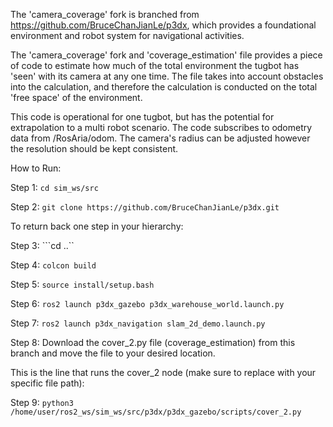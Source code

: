 The 'camera_coverage' fork is branched from https://github.com/BruceChanJianLe/p3dx, which provides a foundational environment and robot system for navigational activities. 

The 'camera_coverage' fork and 'coverage_estimation' file provides a piece of code to estimate how much of the total environment the tugbot has 'seen' with its camera at any one time. The file takes into account obstacles into the calculation, and therefore the calculation is conducted on the total 'free space' of the environment. 

This code is operational for one tugbot, but has the potential for extrapolation to a multi robot scenario. The code subscribes to odometry data from /RosAria/odom. The camera's radius can be adjusted however the resolution should be kept consistent. 


How to Run: 

Step 1: ```cd sim_ws/src```

Step 2: ```git clone https://github.com/BruceChanJianLe/p3dx.git```

To return back one step in your hierarchy: 

Step 3: ```cd ..``

Step 4: ```colcon build```

Step 5: ```source install/setup.bash```

Step 6: ```ros2 launch p3dx_gazebo p3dx_warehouse_world.launch.py```

Step 7: ```ros2 launch p3dx_navigation slam_2d_demo.launch.py```

Step 8: Download the cover_2.py file (coverage_estimation) from this branch and move the file to your desired location. 

This is the line that runs the cover_2 node (make sure to replace with your specific file path): 

Step 9: ```python3 /home/user/ros2_ws/sim_ws/src/p3dx/p3dx_gazebo/scripts/cover_2.py```
